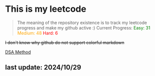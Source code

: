 # This is my leetcode

>The meaning of the repository existence is to track my leetcode progress and make my github active :)
Current Progress:
<span style="color:green">Easy: 31</span>
<span style="color:orange">Medium: 48</span>
<span style="color:red">Hard: 6</span>

~~I don't know why github do not support colorful markdown~~

[DSA Method](https://leetcode.com/problems/split-a-string-into-the-max-number-of-unique-substrings/editorial/#overview)

## last update: 2024/10/29